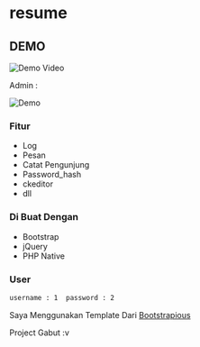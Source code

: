 # resume


## DEMO

![Demo Video](https://user-images.githubusercontent.com/50283048/103703116-8f8fde00-4fd9-11eb-81e1-9af24ce7140b.gif)

Admin :

![Demo](https://user-images.githubusercontent.com/50283048/103633091-d220ce80-4f77-11eb-9383-776eb7c4c53c.png)

### Fitur
- Log
- Pesan
- Catat Pengunjung
- Password_hash
- ckeditor
- dll

### Di Buat Dengan
- Bootstrap
- jQuery
- PHP Native

### User

```bash
username : 1  password : 2
```

Saya Menggunakan Template Dari <a href="https://bootstrapious.com/" target="_blank">Bootstrapious</a>

Project Gabut :v

